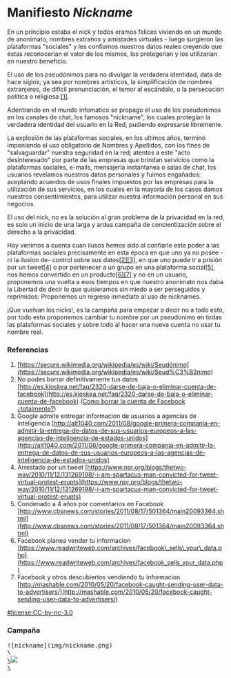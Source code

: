 Manifiesto *Nickname*
=====================

En un principio estaba el nick y todos eramos felices viviendo en un
mundo de anonimato, nombres extraños y amistades virtuales - luego
surgieron las plataformas "sociales" y les confiamos nuestros datos
reales creyendo que éstas reconocerían el valor de los mismos, los
protegerían y los utilizarían en nuestro beneficio.

El uso de los pseudónimos para no divulgar la verdadera identidad, data
de hace siglos; ya sea por nombres artisticos, la simplificación de
nombres extranjeros, de difícil pronunciación, el temor al escándalo, o
la persecución política o religiosa [[1]](#referencia-1).

Adentrando en el mundo infomatico se propago el uso de los pseudonimos
en los canales de chat, los famosos "nickname", los cuales protegían la
verdadera identidad del usuario en la Red, pudiendo expresarse
libremente.

La explosión de las plataformas sociales, en los ultimos años, terminó
imponiendo el uso obligatorio de Nombres y Apellidos, con los fines de
"salvaguardar" nuestra seguridad en la red; atentos a este "acto
desinteresado" por parte de las empresas que brindan servicios como la
plataformas sociales, e-mails, mensajeria instantanea o salas de chat,
los usuarios revelamos nuestros datos personales y fuimos engañados:
aceptando acuerdos de usos finales impuestos por las empresas para la
utilización de sus servicios, en los cuales en la mayoría de los casos
damos nuestros consentimientos, para utilizar nuestra información
personal en sus negocios.

El uso del nick, no es la solución al gran problema de la privacidad en
la red, es solo un inicio de una larga y ardua campaña de
concientización sobre el derecho a la privacidad.

Hoy venimos a cuenta cuan ilusos hemos sido al confiarle este poder a
las plataformas sociales precisamente en esta época en que uno ya no
posee -ni la ilusion de- control sobre sus
datos[[2]](#referencia-2)[[3]](#referencia-3), en que uno puede ir a
prisión por un tweet[[4]](#referencia-4) o por pertenecer a un grupo en
una plataforma social[[5]](#referencia-5), nos hemos convertido en un
producto[[6]](#referencia-6)[[7]](#referencia-7) y no en un usuario,
proponemos una vuelta a esos tiempos en que nuestro anonimato nos daba
la Libertad de decir lo que quisieramos sin miedo a ser perseguidos y
reprimidos: Proponemos un regreso inmediato al uso de nicknames.

¡Que vuelvan los nicks!, es la campaña para empezar a decir no a todo
esto, por todo esto proponemos cambiar tu nombre por un pseudonimo en
todas las plataformas sociales y sobre todo al hacer una nueva cuenta no
usar tu nombre real.

### Referencias

1.  [https://secure.wikimedia.org/wikipedia/es/wiki/Seudónimo](https://secure.wikimedia.org/wikipedia/es/wiki/Seud%C3%B3nimo)
2.  No podes borrar definitivamente tus datos
    [http://es.kioskea.net/faq/2320-darse-de-baja-o-eliminar-cuenta-de-facebook](http://es.kioskea.net/faq/2320-darse-de-baja-o-eliminar-cuenta-de-facebook)
    ([Como borrar la cuenta de Facebook
    ¿totalmente?](https://ssl.facebook.com/help/contact.php?show_form=delete_account))
3.  Google admite entregar informacion de usuarios a agencias de
    inteligencia
    [http://alt1040.com/2011/08/google-primera-compania-en-admitir-la-entrega-de-datos-de-sus-usuarios-europeos-a-las-agencias-de-inteligencia-de-estados-unidos](http://alt1040.com/2011/08/google-primera-compania-en-admitir-la-entrega-de-datos-de-sus-usuarios-europeos-a-las-agencias-de-inteligencia-de-estados-unidos)
4.  Arrestado por un tweet
    [https://www.npr.org/blogs/thetwo-way/2010/11/12/131269198/-i-am-spartacus-man-convicted-for-tweet-virtual-protest-erupts](https://www.npr.org/blogs/thetwo-way/2010/11/12/131269198/-i-am-spartacus-man-convicted-for-tweet-virtual-protest-erupts)
5.  Condenado a 4 años por comentarios en Facebook
    [http://www.cbsnews.com/stories/2011/08/17/501364/main20093364.shtml](http://www.cbsnews.com/stories/2011/08/17/501364/main20093364.shtml)
6.  Facebook planea vender tu informacion
    [https://www.readwriteweb.com/archives/facebook\_sells\_your\_data.php](https://www.readwriteweb.com/archives/facebook_sells_your_data.php)
7.  Facebook y otros descubiertos vendiendo tu informacion
    [http://mashable.com/2010/05/20/facebook-caught-sending-user-data-to-advertisers/](http://mashable.com/2010/05/20/facebook-caught-sending-user-data-to-advertisers/)

[\#license:CC-by-nc-3.0](http://creativecommons.org/licenses/by-nc/3.0/)

### Campaña

<pre>
![nickname](img/nickname.png)
\<a href="http://nicks.partidopirata.com.ar/?campania">
\<img src="http://nicks.partidopirata.com.ar/vuelveelnick.png" />
\</a\>
</pre>
